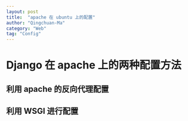 ```yaml
---
layout: post
title:  "apache 在 ubuntu 上的配置"
author: "Qingchuan-Ma"
category: "Web"
tag: "Config"
---
```


# Django 在 apache 上的两种配置方法

## 利用 apache 的反向代理配置



## 利用 WSGI 进行配置
